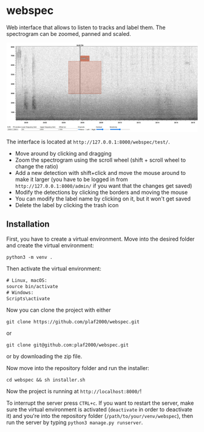# webspec

Web interface that allows to listen to tracks and label them. The spectrogram can be zoomed, panned and scaled.

![Screenshot](https://github.com/plaf2000/webspec/blob/master/screenshot.jpeg)

The interface is located at `http://127.0.0.1:8000/webspec/test/`.

* Move around by clicking and dragging 
*  Zoom the spectrogram using the scroll wheel (shift + scroll wheel to change the ratio)
*  Add a new detection with shift+click and move the mouse around to make it larger (you have to be logged in from `http://127.0.0.1:8000/admin/` if you want that the changes get saved)
*  Modify the detections by clicking the borders and moving the mouse
*  You can modify the label name by clicking on it, but it won't get saved
*  Delete the label by clicking the trash icon

## Installation

First, you have to create a virtual environment. Move into the desired folder and create the virtual environment: 
```shell
python3 -m venv .
```

Then activate the virtual environment:

```shell
# Linux, macOS:
source bin/activate
# Windows:
Scripts\activate
```

Now you can clone the project with either

```shell
git clone https://github.com/plaf2000/webspec.git
```

or

```shell
git clone git@github.com:plaf2000/webspec.git
```

or by downloading the zip file.

Now move into the repository folder and run the installer:

```shell
cd webspec && sh installer.sh
```

Now the project is running at `http://localhost:8000/`!

To interrupt the server press `CTRL+c`. If you want to restart the server, make sure the virtual environment is activated (`deactivate` in order to deactivate it) and you're into the repository folder (`/path/to/your/venv/webspec`), then run the server by typing `python3 manage.py runserver`.